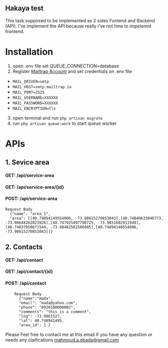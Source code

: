 ## Hakaya test
This task supposed to be implemented as 2 sides Fontend and Backend (API).
I've implement the API because really i've not time to impelemnt frontend.

# Installation
1. open .env file set QUEUE_CONNECTION=database
2. Register [Mailtrap Account](https://mailtrap.io) and set credentials on .env file
- `MAIL_DRIVER=smtp`
- `MAIL_HOST=smtp.mailtrap.io`
- `MAIL_PORT=2525`
- `MAIL_USERNAME=XXXXXX`
- `MAIL_PASSWORD=XXXXXX`
- `MAIL_ENCRYPTION=tls`
3. open terminal and run `php artisan migrate`
4. run `php artisan queue:work` to start queue worker

# APIs
## 1. Sevice area
#### GET: /api/service-area
#### GET: /api/service-area/{id}
#### POST: /api/service-area
	Request Body
      {"name": "area_1",
      "area": [[40.74894149554006, -73.98615270853043],[40.74848633046773, -73.98648262023926],[40.747925497790725, -73.9851602911949],[40.74837050671544, -73.98482501506805],[40.74894149554006, -73.98615270853043]]}
    

## 2. Contacts
#### GET: /api/contact
#### GET: /api/contact/{id}
#### POST: /api/contact
		Request Body
          {"name":"mada",
          "email": "mada@yahoo.com",
          "phone": "0020100000002",
          "comments": "this is a comment",
          "lng": -73.9861527,
          "lat": 40.748941495,
          "area_id": 1 }
          
          
  Please Feel free to contact me at this email if you have any question or needs any claifications  [mahmoud.a.ebada@gmail.com]( mahmoud.a.ebada@gmail.com)